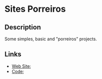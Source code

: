 # Sites Porreiros

## Description
Some simples, basic and "porreiros" projects.

## Links
- [Web Site](https://201flaviosilva.github.io/SitesPorreiros/);
- [Code](https://github.com/201flaviosilva/SitesPorreiros);

